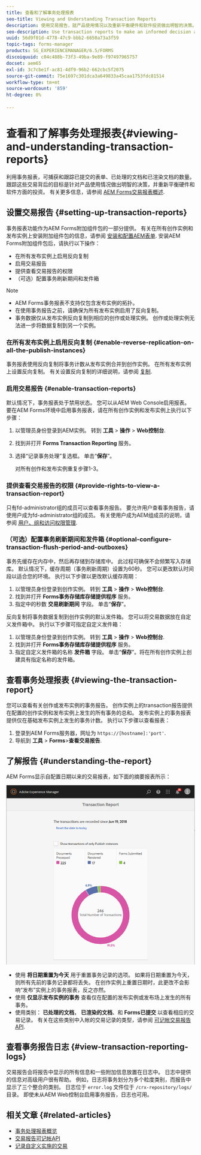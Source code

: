 ```yaml
---
title: 查看和了解事务处理报表
seo-title: Viewing and Understanding Transaction Reports
description: 使用交易报告，就产品使用情况以及重新平衡硬件和软件投资做出明智的决策。
seo-description: Use transaction reports to make an informed decision about the product usage and rebalancing investments in hardware and software.
uuid: 56d9f01d-4778-47c9-bbb2-6650a73a3f59
topic-tags: forms-manager
products: SG_EXPERIENCEMANAGER/6.5/FORMS
discoiquuid: c04c488b-73f3-49ba-9e89-f97497965757
docset: aem65
exl-id: 3c7cbe1f-ac81-4df9-96b2-662cbc5f2075
source-git-commit: 75e1697c301dca3a649833a45caa1753fdc81514
workflow-type: tm+mt
source-wordcount: '859'
ht-degree: 0%

---
```


# 查看和了解事务处理报表{#viewing-and-understanding-transaction-reports}

利用事务报表，可捕获和跟踪已提交的表单、已处理的文档和已渲染文档的数量。 跟踪这些交易背后的目标是针对产品使用情况做出明智的决策，并重新平衡硬件和软件方面的投资。 有关更多信息，请参阅 [AEM Forms交易报表概述](../../forms/using/transaction-reports-overview.md).

## 设置交易报告  {#setting-up-transaction-reports}

事务报表功能作为AEM Forms附加组件包的一部分提供。 有关在所有创作实例和发布实例上安装附加组件包的信息，请参阅 [安装和配置AEM表单](/help/forms/using/installing-configuring-aem-forms-osgi.md). 安装AEM Forms附加组件包后，请执行以下操作：

* 在所有发布实例上启用反向复制
* 启用交易报告
* 提供查看交易报告的权限
* （可选）配置事务刷新期间和发件箱 [](/help/forms/using/installing-configuring-aem-forms-osgi.md)

>[!NOTE]
>
>* AEM Forms事务报表不支持仅包含发布实例的拓扑。
>* 在使用事务报告之前，请确保为所有发布实例启用了反向复制。
>* 事务数据仅从发布实例反向复制到相应的创作或处理实例。 创作或处理实例无法进一步将数据复制到另一个实例。
>


### 在所有发布实例上启用反向复制 {#enable-reverse-replication-on-all-the-publish-instances}

事务报表使用反向复制将事务计数从发布实例合并到创作实例。 在所有发布实例上设置反向复制。 有关设置反向复制的详细说明，请参阅 [复制](/help/sites-deploying/replication.md).

### 启用交易报告 {#enable-transaction-reports}

默认情况下，事务报表处于禁用状态。 您可以从AEM Web Console启用报表。 要在AEM Forms环境中启用事务报表，请在所有创作实例和发布实例上执行以下步骤：

1. 以管理员身份登录到AEM实例。 转到 **工具** > **操作** > **Web控制台**.
1. 找到并打开 **Forms Transaction Reporting** 服务。
1. 选择“记录事务处理”复选框。 单击“**保存**”。

   对所有创作和发布实例重复步骤1-3。

### 提供查看交易报告的权限 {#provide-rights-to-view-a-transaction-report}

只有fd-administrator组的成员可以查看事务报告。 要允许用户查看事务报告，请使用户成为fd-administrator组的成员。 有关使用户成为AEM组成员的说明，请参阅 [用户、组和访问权限管理](/help/sites-administering/user-group-ac-admin.md).

### （可选）配置事务刷新期间和发件箱 {#optional-configure-transaction-flush-period-and-outboxes}

事务先缓存在内存中，然后再存储到存储库中。 此过程可确保不会频繁写入存储库。 默认情况下，缓存周期（事务刷新周期）设置为60秒。 您可以更改默认时间段以适合您的环境。 执行以下步骤以更改默认缓存周期：

1. 以管理员身份登录到创作实例。 转到 **工具** > **操作** > **Web控制台**.
1. 找到并打开 **Forms事务存储库存储提供程序** 服务。
1. 指定中的秒数 **交易刷新期间** 字段。 单击“**保存**”。

反向复制将事务数据复制到创作实例的默认发件箱。 您可以将交易数据放在自定义发件箱中。 执行以下步骤可指定自定义发件箱：

1. 以管理员身份登录到创作实例。 转到 **工具** > **操作** > **Web控制台**.
1. 找到并打开 **Forms事务存储库存储提供程序** 服务。
1. 指定自定义发件箱的名称 **发件箱** 字段。 单击“**保存**”。将在所有创作实例上创建具有指定名称的发件箱。

## 查看事务处理报表 {#viewing-the-transaction-report}

您可以查看有关创作或发布实例的事务报告。 创作实例上的transaction报告提供在配置的创作实例和发布实例上发生的所有事务的总和。 发布实例上的事务报表提供仅在基础发布实例上发生的事务计数。 执行以下步骤以查看报表：

1. 登录到AEM Forms服务器，网址为 `https://[hostname]:'port'`.
1. 导航到 **工具** > **Forms**>**查看交易报告**.

## 了解报告 {#understanding-the-report}

AEM Forms显示自配置日期以来的交易报表，如下面的摘要报表所示：

![sample-transaction-report-author](assets/sample-transaction-report-author.png)

* 使用 **将日期重置为今天** 用于重置事务记录的选项。 如果将日期重置为今天，则所有先前的事务记录都将丢失。 在创作实例上重置日期时，此更改不会影响“发布”实例上的事务报表，反之亦然。
* 使用 **仅显示发布实例的事务** 查看仅在配置的发布实例或发布场上发生的所有事务。
* 使用类别： **已处理的文档**， **已渲染的文档**、和 **Forms已提交** 以查看相应的交易记录。 有关在这些类别中入帐的交易记录的类型，请参阅 [可记帐交易报告API](../../forms/using/transaction-reports-billable-apis.md).

## 查看事务报告日志 {#view-transaction-reporting-logs}

交易报告会将报告中显示的所有信息和一些附加信息放置在日志中。 日志中提供的信息对高级用户很有帮助。 例如，日志将事务划分为多个粒度类别，而报告中显示了三个整合的类别。 日志位于 `error.log` 文件位于 `/crx-repository/logs/` 目录。 即使未从AEM Web控制台启用事务报告，日志也可用。

## 相关文章 {#related-articles}

* [事务处理报表概览](../../forms/using/transaction-reports-overview.md)
* [交易报告可记帐API](../../forms/using/transaction-reports-billable-apis.md)
* [记录自定义实施的交易](/help/forms/using/record-transaction-custom-implementation.md)

